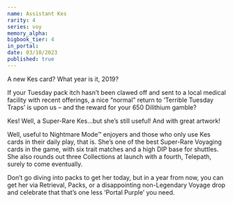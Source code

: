 ```yaml
---
name: Assistant Kes
rarity: 4
series: voy
memory_alpha:
bigbook_tier: 4
in_portal:
date: 03/10/2023
published: true
---
```


A new Kes card? What year is it, 2019?

If your Tuesday pack itch hasn’t been clawed off and sent to a local medical facility with recent offerings, a nice “normal” return to ‘Terrible Tuesday Traps’ is upon us – and the reward for your 650 Dilithium gamble?

Kes! Well, a Super-Rare Kes...but she’s still useful! And with great artwork!

Well, useful to Nightmare Mode™ enjoyers and those who only use Kes cards in their daily play, that is. She’s one of the best Super-Rare Voyaging cards in the game, with six trait matches and a high DIP base for shuttles. She also rounds out three Collections at launch with a fourth, Telepath, surely to come eventually.  

Don’t go diving into packs to get her today, but in a year from now, you can get her via Retrieval, Packs, or a disappointing non-Legendary Voyage drop and celebrate that that’s one less ‘Portal Purple’ you need.

